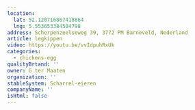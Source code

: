 ```yaml
---
location:
  lat: 52.120716867418864
  lng: 5.553653384504798
address: Scherpenzeelseweg 39, 3772 PM Barneveld, Nederland
article: legkippen
video: https://youtu.be/vvIdpuhRxUk
categories:
  - chickens-egg
qualityBrtand: ''
owner: G ter Maaten
organization: ''
stableSystem: Scharrel-eieren
companyName: ''
isHtml: false
---
```

